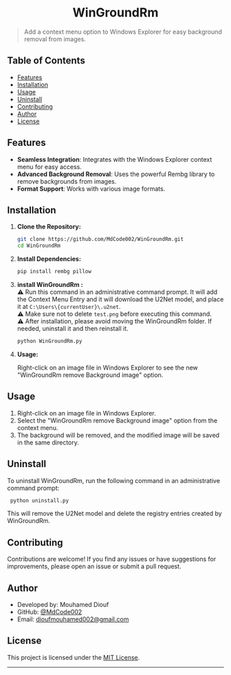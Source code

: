 <h1 align="center">
WinGroundRm
</h1>



> Add a context menu option to Windows Explorer for easy background removal from images.

## Table of Contents
- [Features](#features)
- [Installation](#installation)
- [Usage](#usage)
- [Uninstall](#Uninstall)
- [Contributing](#contributing)
- [Author](#Author)
- [License](#license)

  

## Features

- **Seamless Integration**: Integrates with the Windows Explorer context menu for easy access.
- **Advanced Background Removal**: Uses the powerful Rembg library to remove backgrounds from images.
- **Format Support**: Works with various image formats.

## Installation

1. **Clone the Repository:**

    ```bash
    git clone https://github.com/MdCode002/WinGroundRm.git
    cd WinGroundRm
    ```

2. **Install Dependencies:**

    ```bash
    pip install rembg pillow
    ```

3. **install WinGroundRm :**<br>
 ⚠️ Run this command in an administrative command prompt. It will add the Context Menu Entry and it will download the U2Net model, and place it at `C:\Users\{currentUser}\.u2net`.<br>
⚠️ Make sure not to delete `test.png` before executing this command.<br>
 ⚠️ After installation, please avoid moving the WinGroundRm folder. If needed, uninstall it and then reinstall it.
   

    ```bash
    python WinGroundRm.py
    ```

5. **Usage:**

    Right-click on an image file in Windows Explorer to see the new "WinGroundRm remove Background image" option.

## Usage

1. Right-click on an image file in Windows Explorer.
2. Select the "WinGroundRm remove Background image" option from the context menu.
3. The background will be removed, and the modified image will be saved in the same directory.

## Uninstall

To uninstall WinGroundRm, run the following command in an administrative command prompt:

   ```bash
    python uninstall.py

   ```
This will remove the U2Net model and delete the registry entries created by WinGroundRm.



## Contributing

Contributions are welcome! If you find any issues or have suggestions for improvements, please open an issue or submit a pull request.

## Author
- Developed by: Mouhamed Diouf
- GitHub: [@MdCode002](https://github.com/MdCode002)
- Email: dioufmouhamed002@gmail.com

## License

This project is licensed under the [MIT License](LICENSE).

---

